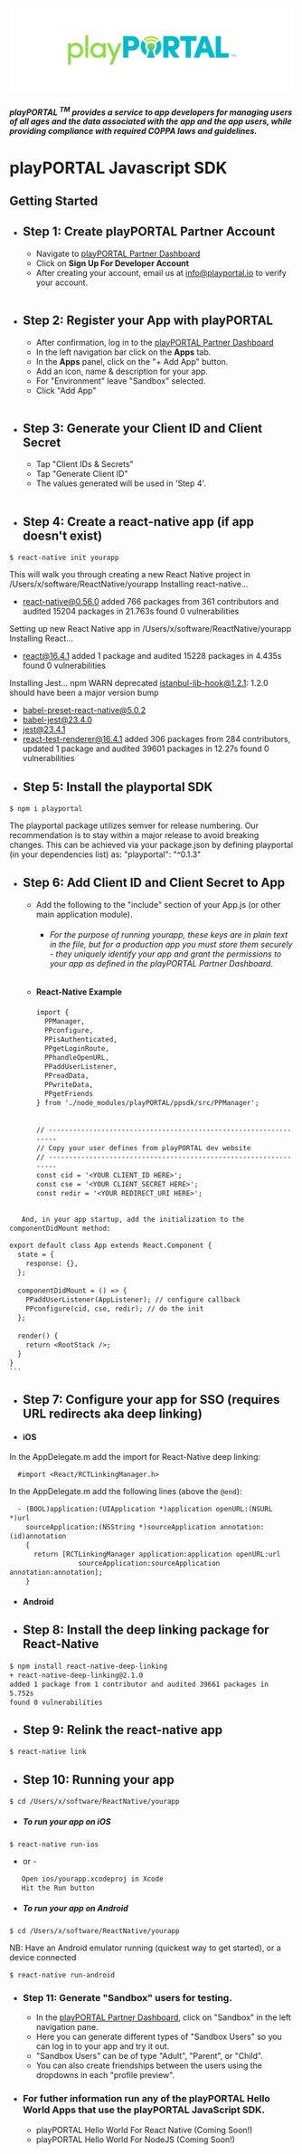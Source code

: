 ![](./readmeAssets/wordmark.png)
##### playPORTAL <sup>TM</sup> provides a service to app developers for managing users of all ages and the data associated with the app and the app users, while providing compliance with required COPPA laws and guidelines.

# <b> playPORTAL Javascript SDK</b></br>

## Getting Started

* ## <b>Step 1:</b> Create playPORTAL Partner Account

	* Navigate to [playPORTAL Partner Dashboard](https://partner.playportal.io)
	* Click on <b>Sign Up For Developer Account</b>
	* After creating your account, email us at [info@playportal.io](mailto:info@playportal.io?subject=Developer%20Sandbox%20Access%20Request) to verify your account.
  </br>

* ## <b>Step 2:</b> Register your App with playPORTAL

	* After confirmation, log in to the [playPORTAL Partner Dashboard](https://partner.playportal.io)
	* In the left navigation bar click on the <b>Apps</b> tab.
	* In the <b>Apps</b> panel, click on the "+ Add App" button.
	* Add an icon, name & description for your app.
	* For "Environment" leave "Sandbox" selected.
	* Click "Add App"
  </br>

* ## <b>Step 3:</b> Generate your Client ID and Client Secret

	* Tap "Client IDs & Secrets"
	* Tap "Generate Client ID"
	* The values generated will be used in 'Step 4'.
  </br>

* ## <b>Step 4:</b> Create a react-native app (if app doesn't exist)
```
$ react-native init yourapp
```
This will walk you through creating a new React Native project in /Users/x/software/ReactNative/yourapp
Installing react-native...

+ react-native@0.56.0
added 766 packages from 361 contributors and audited 15204 packages in 21.763s
found 0 vulnerabilities

Setting up new React Native app in /Users/x/software/ReactNative/yourapp
Installing React...
+ react@16.4.1
added 1 package and audited 15228 packages in 4.435s
found 0 vulnerabilities

Installing Jest...
npm WARN deprecated istanbul-lib-hook@1.2.1: 1.2.0 should have been a major version bump
+ babel-preset-react-native@5.0.2
+ babel-jest@23.4.0
+ jest@23.4.1
+ react-test-renderer@16.4.1
added 306 packages from 284 contributors, updated 1 package and audited 39601 packages in 12.27s
found 0 vulnerabilities


* ## <b>Step 5:</b> Install the playportal SDK
```
$ npm i playportal
```

The playportal package utilizes semver for release numbering. Our recommendation is to stay within a major release to avoid breaking changes. This can be achieved via your package.json by defining playportal (in your dependencies list) as:
    "playportal": "^0.1.3"




* ## <b>Step 6:</b> Add Client ID and Client Secret to App
  * Add the following to the "include" section of your App.js (or other main application module).
    * ###### For the purpose of running yourapp, these keys are in plain text in the file, but for a production app you must store them securely - they uniquely identify your app and grant the permissions to your app as defined in the playPORTAL Partner Dashboard.

  * #### React-Native Example
    ```
    import {
      PPManager,
      PPconfigure,
      PPisAuthenticated,
      PPgetLoginRoute,
      PPhandleOpenURL,
      PPaddUserListener,  
      PPreadData,
      PPwriteData,
      PPgetFriends
    } from './node_modules/playPORTAL/ppsdk/src/PPManager';


    // -----------------------------------------------------------------
    // Copy your user defines from playPORTAL dev website
    // -----------------------------------------------------------------
    const cid = '<YOUR CLIENT_ID HERE>';
    const cse = '<YOUR CLIENT_SECRET HERE>';
    const redir = '<YOUR REDIRECT_URI HERE>';
```

   And, in your app startup, add the initialization to the componentDidMount method:

```		
    export default class App extends React.Component {
      state = {
        response: {},
      };

      componentDidMount = () => {
        PPaddUserListener(AppListener); // configure callback
        PPconfigure(cid, cse, redir); // do the init
      };

      render() {
        return <RootStack />;
      }
    }
    ```

* ## <b>Step 7:</b> Configure your app for SSO (requires URL redirects aka deep linking)

* #### iOS
In the AppDelegate.m add the import for React-Native deep linking:
```
  #import <React/RCTLinkingManager.h>
```

In the AppDelegate.m add the following lines (above the `@end`):
```
  - (BOOL)application:(UIApplication *)application openURL:(NSURL *)url
    sourceApplication:(NSString *)sourceApplication annotation:(id)annotation
    {
      return [RCTLinkingManager application:application openURL:url
			     sourceApplication:sourceApplication annotation:annotation];
    }        
```

* #### Android

* ## <b>Step 8:</b> Install the deep linking package for React-Native
```
$ npm install react-native-deep-linking
+ react-native-deep-linking@2.1.0
added 1 package from 1 contributor and audited 39661 packages in 5.752s
found 0 vulnerabilities
```

* ## <b>Step 9:</b> Relink the react-native app
```
$ react-native link
```


* ## <b>Step 10:</b> Running your app
```
$ cd /Users/x/software/ReactNative/yourapp
```

* ##### To run your app on iOS
```
$ react-native run-ios
```
   - or -

```	 
   Open ios/yourapp.xcodeproj in Xcode
   Hit the Run button
```

* ##### To run your app on Android
```
$ cd /Users/x/software/ReactNative/yourapp
```
NB: Have an Android emulator running (quickest way to get started), or a device connected

```
$ react-native run-android
```


* ### <b>Step 11:</b> Generate "Sandbox" users for testing.
  * In the [playPORTAL Partner Dashboard](https://partner.playportal.io), click on "Sandbox" in the left navigation pane.
  * Here you can generate different types of "Sandbox Users" so you can log in to your app and try it out.
  * "Sandbox Users" can be of type "Adult", "Parent", or "Child".
  * You can also create friendships between the users using the dropdowns in each "profile preview".

* ### For futher information run any of the playPORTAL Hello World Apps that use the playPORTAL JavaScript SDK.
  * playPORTAL Hello World For React Native (Coming Soon!)
  * playPORTAL Hello World For NodeJS (Coming Soon!)
